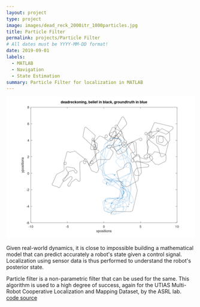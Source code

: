 ```yaml
---
layout: project
type: project
image: images/dead_reck_2000itr_1000particles.jpg
title: Particle Filter
permalink: projects/Particle Filter
# All dates must be YYYY-MM-DD format!
date: 2019-09-01
labels:
  - MATLAB
  - Navigation
  - State Estimation
summary: Particle Filter for localization in MATLAB
---
```


<img class="ui medium right floated rounded image" src="../images/1.png">

Given real-world dynamics, it is close to impossible building a mathematical model that can predict accurately a robot's state given a control signal. Localization using sensor data is thus performed to understand the robot's posterior state.


Particle filter is a non-parametric filter that can be used for the same. This algorithm is used to a high degree of success, again for the UTIAS Multi-Robot Cooperative Localization and Mapping Dataset, by the ASRL lab.
​
<a href= "https://github.com/vishwajeet-NU/ML-AI-/tree/master/particle_filter"> ​code source </a>

